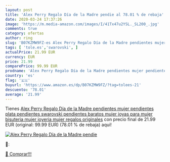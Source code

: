 ```yaml
---
layout: post
title: 'Alex Perry Regalo Día de la Madre pendie al 78.01 % de rebaja'
date: 2020-03-24 17:37:26
image: 'https://m.media-amazon.com/images/I/41Tx47u2YSL._SL200_.jpg'
comments: true
category: ofertas
author: ring
slug: 'B07KZMW9FZ-es Alex Perry Regalo Día de la Madre pendientes mujer...'
tags: [ 'tole.es','swarovski', ]
actualPrice: 21.99 EUR
currency: EUR
price: 21.99
comparePrice: 99.99 EUR
prodname: 'Alex Perry Regalo Día de la Madre pendientes mujer pendientes plata pendientes swarovski pendientes baratos mujer joyas para mujer bisuteria mujer joyeria mujer regalos originales'
country: 'es'
flag: '🇪🇸'
buyurl: 'https://www.amazon.es/dp/B07KZMW9FZ/?tag=tolees-21'
descuento: '78.01'
average: '21.99'
---
```


Tienes [Alex Perry Regalo Día de la Madre pendientes mujer pendientes plata pendientes swarovski pendientes baratos mujer joyas para mujer bisuteria mujer joyeria mujer regalos originales](https://www.amazon.es/dp/B07KZMW9FZ/?tag=tolees-21) con precio final de  21.99 EUR (original: 99.99 EUR) (78.01 %  de rebaja) aqui!

[![Alex Perry Regalo Día de la Madre pendie](https://m.media-amazon.com/images/I/41Tx47u2YSL._SL200_.jpg)](https://www.amazon.es/dp/B07KZMW9FZ/?tag=tolees-21)

🔎:


[🛒 Comprar!!!](https://www.amazon.es/dp/B07KZMW9FZ/?tag=tolees-21)
